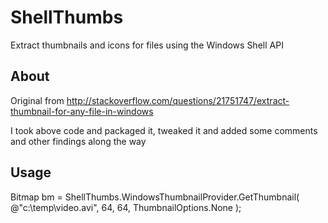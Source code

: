 # ShellThumbs

Extract thumbnails and icons for files using the Windows Shell API

## About

Original from http://stackoverflow.com/questions/21751747/extract-thumbnail-for-any-file-in-windows

I took above code and packaged it, tweaked it and added some comments and other findings along the way

## Usage

Bitmap bm = ShellThumbs.WindowsThumbnailProvider.GetThumbnail( @"c:\temp\video.avi", 64, 64, ThumbnailOptions.None );